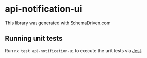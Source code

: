 
# api-notification-ui

This library was generated with SchemaDriven.com

## Running unit tests

Run `nx test api-notification-ui` to execute the unit tests via [Jest](https://jestjs.io).

